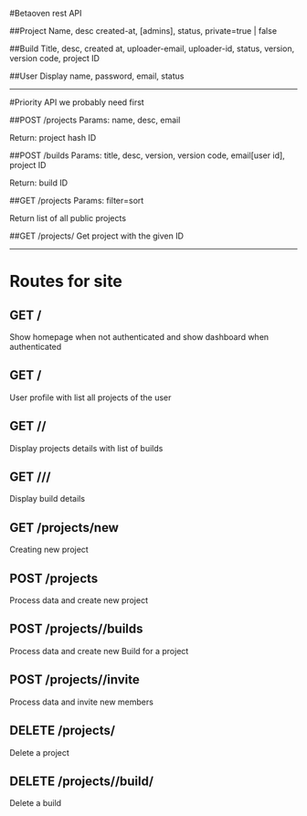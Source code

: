 #Betaoven rest API

##Project
Name, desc created-at, [admins], status, private=true | false

##Build
Title, desc, created at, uploader-email, uploader-id, status, version, version code, project ID

##User
Display name, password, email, status

------
#Priority API we probably need first

##POST /projects
Params: name, desc, email

Return: project hash ID

##POST /builds
Params: title, desc, version, version code, email[user id], project ID

Return: build ID

##GET /projects
Params: filter=sort

Return list of all public projects

##GET /projects/<ID>
Get project with the given ID

-----

# Routes for site

## GET /
Show homepage when not authenticated and show dashboard when authenticated

## GET /<USERNAME>
User profile with list all projects of the user

## GET /<USERNAME>/<PID>
Display projects details with list of builds

## GET /<USERNAME>/<PID>/<BID>
Display build details

## GET /projects/new
Creating new project

## POST /projects
Process data and create new project

## POST /projects/<PID>/builds
Process data and create new Build for a project

## POST /projects/<PID>/invite
Process data and invite new members

## DELETE /projects/<PID>
Delete a project

## DELETE /projects/<PID>/build/<BID>
Delete a build